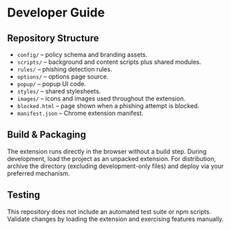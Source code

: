 # Developer Guide

## Repository Structure
- `config/` – policy schema and branding assets.
- `scripts/` – background and content scripts plus shared modules.
- `rules/` – phishing detection rules.
- `options/` – options page source.
- `popup/` – popup UI code.
- `styles/` – shared stylesheets.
- `images/` – icons and images used throughout the extension.
- `blocked.html` – page shown when a phishing attempt is blocked.
- `manifest.json` – Chrome extension manifest.

## Build & Packaging
The extension runs directly in the browser without a build step. During development, load the project as an unpacked extension. For distribution, archive the directory (excluding development-only files) and deploy via your preferred mechanism.

## Testing
This repository does not include an automated test suite or npm scripts. Validate changes by loading the extension and exercising features manually.

